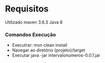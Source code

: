 # Requisitos

Utilizado maven 3.6.3
Java 8

### Comandos Execução
- Executrar: mvn clean install
- Navegar ao diretório {projeto}/target
- Executar java -jar intervalonumeros-0.0.1.jar